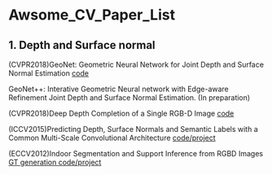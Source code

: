 # Awsome_CV_Paper_List

## 1. Depth and Surface normal
 (CVPR2018)GeoNet: Geometric Neural Network for Joint Depth and Surface Normal Estimation [code](https://github.com/xjqi/GeoNet)
 
 GeoNet++: Interative Geometric Neural network with Edge-aware Refinement Joint Depth and Surface Normal Estimation. (In preparation)
 
 (CVPR2018)Deep Depth Completion of a Single RGB-D Image [code](https://github.com/yindaz/DeepCompletionRelease)
 
 (ICCV2015)Predicting Depth, Surface Normals and Semantic Labels with a Common Multi-Scale Convolutional Architecture [code/project](https://cs.nyu.edu/~deigen/dnl/)
 
 (ECCV2012)Indoor Segmentation and Support Inference from RGBD Images [GT generation code/project](https://cs.nyu.edu/~silberman/projects/indoor_scene_seg_sup.html)
 
 

